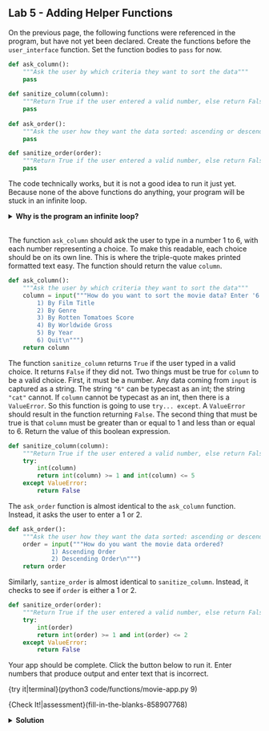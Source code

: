 ## Lab 5 - Adding Helper Functions

On the previous page, the following functions were referenced in the program, but have not yet been declared. Create the functions before the `user_interface` function. Set the function bodies to `pass` for now.

```python
def ask_column():
    """Ask the user by which criteria they want to sort the data"""
    pass
      
def sanitize_column(column):
    """Return True if the user entered a valid number, else return False"""
    pass
    
def ask_order():
    """Ask the user how they want the data sorted: ascending or descending"""
    pass

def sanitize_order(order):
    """Return True if the user entered a valid number, else return False"""
    pass
```

The code technically works, but it is not a good idea to run it just yet. Because none of the above functions do anything, your program will be stuck in an infinite loop.

<details>
  <summary><strong>Why is the program an infinite loop?</strong></summary>
  Running your program calls the <code>user_interface</code> function. This function has a <code>while True:</code> loop. The <code>break</code> statement is run only when the variable <code>column</code> is <code>"6"</code>. The <code>ask_column</code> function above is responsible for generating the value for <code>column</code>. Right now, the function returns <code>pass</code> which is not equal to <code>"6"</code>, so the <code>break</code> statement is never called, and the loop runs infinitely.
</details><br>

The function `ask_column` should ask the user to type in a number 1 to 6, with each number representing a choice. To make this readable, each choice should be on its own line. This is where the triple-quote makes printed formatted text easy. The function should return the value `column`.

```python
def ask_column():
    """Ask the user by which criteria they want to sort the data"""
    column = input("""How do you want to sort the movie data? Enter '6' to exit the program.
        1) By Film Title
        2) By Genre
        3) By Rotten Tomatoes Score
        4) By Worldwide Gross
        5) By Year
        6) Quit\n""")
    return column
```

The function `sanitize_column` returns `True` if the user typed in a valid choice. It returns `False` if they did not. Two things must be true for `column` to be a valid choice. First, it must be a number. Any data coming from `input` is captured as a string. The string `"6"` can be typecast as an int; the string `"cat"` cannot. If `column` cannot be typecast as an int, then there is a `ValueError`. So this function is going to use `try... except`. A `ValueError` should result in the function returning `False`. The second thing that must be true is that `column` must be greater than or equal to 1 and less than or equal to 6. Return the value of this boolean expression.

```python
def sanitize_column(column):
    """Return True if the user entered a valid number, else return False"""
    try:
        int(column)
        return int(column) >= 1 and int(column) <= 5
    except ValueError:
        return False
```

The `ask_order` function is almost identical to the `ask_column` function. Instead, it asks the user to enter a 1 or 2.

```python
def ask_order():
    """Ask the user how they want the data sorted: ascending or descending"""
    order = input("""How do you want the movie data ordered?
            1) Ascending Order
            2) Descending Order\n""")
    return order
```

Similarly, `santize_order` is almost identical to `sanitize_column`. Instead, it checks to see if `order` is either a 1 or 2.

```python
def sanitize_order(order):
    """Return True if the user entered a valid number, else return False"""
    try:
        int(order)
        return int(order) >= 1 and int(order) <= 2
    except ValueError:
        return False
```

Your app should be complete. Click the button below to run it. Enter numbers that produce output and enter text that is incorrect.

{try it|terminal}(python3 code/functions/movie-app.py 9)

{Check It!|assessment}(fill-in-the-blanks-858907768)

<details>
  <summary><strong>Solution</strong></summary>
  
  ```python
  import csv, operator

  movie_csv = "student_folder/.labs/movie_data.csv"

  def fetch_movie_data(movie_csv):
      """Return movie data from a CSV file"""
      with open(movie_csv, "r") as movie_file:
          reader = csv.reader(movie_file)
          movie_info = []
          for row in reader:
            movie_info.append(row)
          return movie_info

  def get_money(gross):
      return float(gross[3])
  
  def print_movie_data(data):
      """Print the movie data in easy to read columns"""
      for title, genre, rotten, gross, year in data:
          print("{:36} {:10} {:18} ${:16} {}".format(title, genre, rotten, gross, year))
      
  def sort_movie_data(data, index, descending):
      """Sort movie data based on the column data"""
      header = data[0]
      sorted_movies = data[1:]
      if index == 3:
          sorted_movies.sort(key=get_money)
      else:
          sorted_movies.sort(key=operator.itemgetter(index))
      if descending:
          sorted_movies.reverse()
      sorted_movies.insert(0, header)
      return sorted_movies
  
  def ask_column():
      """Ask the user by which criteria they want to sort the data"""
      column = input("""How do you want to sort the movie data? Enter '6' to exit the program.
          1) By Film Title
          2) By Genre
          3) By Rotten Tomatoes Score
          4) By Worldwide Gross
          5) By Year
          6) Quit\n""")
      return column
  
  def sanitize_column(column):
      """Return True if the user entered a valid number, else return False"""
      try:
          int(column)
          return int(column) >= 1 and int(column) <= 5
      except ValueError:
          return False
  
  def ask_order():
      """Ask the user how they want the data sorted: ascending or descending"""
      order = input("""How do you want the movie data ordered?
            1) Ascending Order
            2) Descending Order\n""")
      return order

  def sanitize_order(order):
      """Return True if the user entered a valid number, else return False"""
      try:
          int(order)
          return int(order) >= 1 and int(order) <= 2
      except ValueError:
          return False

  def user_interface():
      """Ask user how they want to sort the movie data"""
      while True:
          column = ask_column()
          if column == "6":
              break
          if sanitize_column(column):
              order = ask_order()
              if sanitize_order(order):
                  movie_data = fetch_movie_data(movie_csv) 
                  print_movie_data(sort_movie_data(movie_data, int(column) - 1, int(order) == 2))
              else:
                  print("Enter a number 1 or 2.\n")
          else:
              print("Enter a number 1 to 6.\n")

  user_interface()
  ```
  
</details>